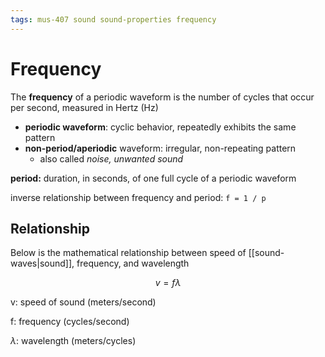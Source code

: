 ```yaml
---
tags: mus-407 sound sound-properties frequency
---
```


# Frequency

The **frequency** of a periodic waveform is the number of cycles that occur per second, measured in Hertz (Hz)

- **periodic waveform**: cyclic behavior, repeatedly exhibits the same pattern
- **non-period/aperiodic** waveform: irregular, non-repeating pattern
  - also called _noise, unwanted sound_

**period:** duration, in seconds, of one full cycle of a periodic waveform

inverse relationship between frequency and period: `f = 1 / p`

## Relationship

Below is the mathematical relationship between speed of [[sound-waves|sound]], frequency, and wavelength

$$v = f \lambda$$

v: speed of sound (meters/second)

f: frequency (cycles/second)

$\lambda$: wavelength (meters/cycles)
